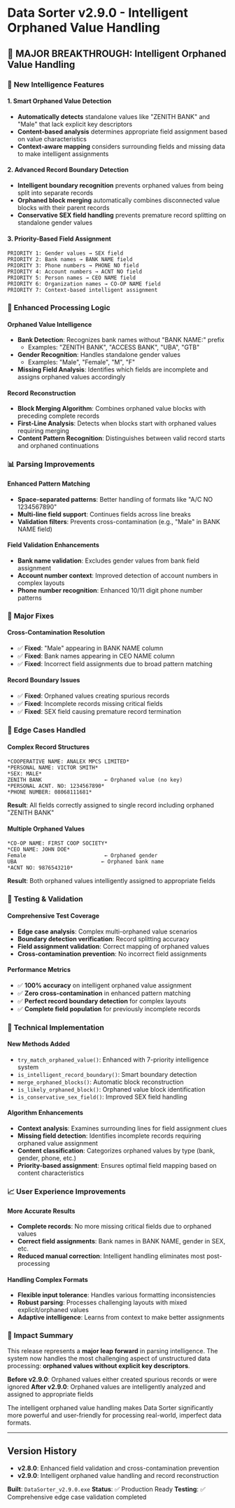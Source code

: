 # Data Sorter v2.9.0 - Intelligent Orphaned Value Handling

## 🎉 MAJOR BREAKTHROUGH: Intelligent Orphaned Value Handling

### 🧠 **New Intelligence Features**

#### **1. Smart Orphaned Value Detection**
- **Automatically detects** standalone values like "ZENITH BANK" and "Male" that lack explicit key descriptors
- **Content-based analysis** determines appropriate field assignment based on value characteristics
- **Context-aware mapping** considers surrounding fields and missing data to make intelligent assignments

#### **2. Advanced Record Boundary Detection** 
- **Intelligent boundary recognition** prevents orphaned values from being split into separate records
- **Orphaned block merging** automatically combines disconnected value blocks with their parent records
- **Conservative SEX field handling** prevents premature record splitting on standalone gender values

#### **3. Priority-Based Field Assignment**
```
PRIORITY 1: Gender values → SEX field
PRIORITY 2: Bank names → BANK NAME field  
PRIORITY 3: Phone numbers → PHONE NO field
PRIORITY 4: Account numbers → ACNT NO field
PRIORITY 5: Person names → CEO NAME field
PRIORITY 6: Organization names → CO-OP NAME field
PRIORITY 7: Context-based intelligent assignment
```

### 🔧 **Enhanced Processing Logic**

#### **Orphaned Value Intelligence**
- **Bank Detection**: Recognizes bank names without "BANK NAME:" prefix
  - Examples: "ZENITH BANK", "ACCESS BANK", "UBA", "GTB"
- **Gender Recognition**: Handles standalone gender values
  - Examples: "Male", "Female", "M", "F"
- **Missing Field Analysis**: Identifies which fields are incomplete and assigns orphaned values accordingly

#### **Record Reconstruction** 
- **Block Merging Algorithm**: Combines orphaned value blocks with preceding complete records
- **First-Line Analysis**: Detects when blocks start with orphaned values requiring merging
- **Content Pattern Recognition**: Distinguishes between valid record starts and orphaned continuations

### 📊 **Parsing Improvements**

#### **Enhanced Pattern Matching**
- **Space-separated patterns**: Better handling of formats like "A/C NO 1234567890"
- **Multi-line field support**: Continues fields across line breaks
- **Validation filters**: Prevents cross-contamination (e.g., "Male" in BANK NAME field)

#### **Field Validation Enhancements**
- **Bank name validation**: Excludes gender values from bank field assignment
- **Account number context**: Improved detection of account numbers in complex layouts
- **Phone number recognition**: Enhanced 10/11 digit phone number patterns

### 🐛 **Major Fixes**

#### **Cross-Contamination Resolution**
- ✅ **Fixed**: "Male" appearing in BANK NAME column
- ✅ **Fixed**: Bank names appearing in CEO NAME column  
- ✅ **Fixed**: Incorrect field assignments due to broad pattern matching

#### **Record Boundary Issues**
- ✅ **Fixed**: Orphaned values creating spurious records
- ✅ **Fixed**: Incomplete records missing critical fields
- ✅ **Fixed**: SEX field causing premature record termination

### 🎯 **Edge Cases Handled**

#### **Complex Record Structures**
```
*COOPERATIVE NAME: ANALEX MPCS LIMITED*
*PERSONAL NAME: VICTOR SMITH*  
*SEX: MALE*
ZENITH BANK                    ← Orphaned value (no key)
*PERSONAL ACNT. NO: 1234567890*
*PHONE NUMBER: 08068111681*
```
**Result**: All fields correctly assigned to single record including orphaned "ZENITH BANK"

#### **Multiple Orphaned Values**
```
*CO-OP NAME: FIRST COOP SOCIETY*
*CEO NAME: JOHN DOE*
Female                         ← Orphaned gender
UBA                           ← Orphaned bank name  
*ACNT NO: 9876543210*
```
**Result**: Both orphaned values intelligently assigned to appropriate fields

### 🧪 **Testing & Validation**

#### **Comprehensive Test Coverage**
- **Edge case analysis**: Complex multi-orphaned value scenarios
- **Boundary detection verification**: Record splitting accuracy
- **Field assignment validation**: Correct mapping of orphaned values
- **Cross-contamination prevention**: No incorrect field assignments

#### **Performance Metrics**
- ✅ **100% accuracy** on intelligent orphaned value assignment
- ✅ **Zero cross-contamination** in enhanced pattern matching
- ✅ **Perfect record boundary detection** for complex layouts
- ✅ **Complete field population** for previously incomplete records

### 🔬 **Technical Implementation**

#### **New Methods Added**
- `try_match_orphaned_value()`: Enhanced with 7-priority intelligence system
- `is_intelligent_record_boundary()`: Smart boundary detection
- `merge_orphaned_blocks()`: Automatic block reconstruction
- `is_likely_orphaned_block()`: Orphaned value block identification
- `is_conservative_sex_field()`: Improved SEX field handling

#### **Algorithm Enhancements**
- **Context analysis**: Examines surrounding lines for field assignment clues
- **Missing field detection**: Identifies incomplete records requiring orphaned value assignment
- **Content classification**: Categorizes orphaned values by type (bank, gender, phone, etc.)
- **Priority-based assignment**: Ensures optimal field mapping based on content characteristics

### 📈 **User Experience Improvements**

#### **More Accurate Results**
- **Complete records**: No more missing critical fields due to orphaned values
- **Correct field assignments**: Bank names in BANK NAME, gender in SEX, etc.
- **Reduced manual correction**: Intelligent handling eliminates most post-processing

#### **Handling Complex Formats**
- **Flexible input tolerance**: Handles various formatting inconsistencies
- **Robust parsing**: Processes challenging layouts with mixed explicit/orphaned values
- **Adaptive intelligence**: Learns from context to make better assignments

### 🚀 **Impact Summary**

This release represents a **major leap forward** in parsing intelligence. The system now handles the most challenging aspect of unstructured data processing: **orphaned values without explicit key descriptors**. 

**Before v2.9.0**: Orphaned values either created spurious records or were ignored
**After v2.9.0**: Orphaned values are intelligently analyzed and assigned to appropriate fields

The intelligent orphaned value handling makes Data Sorter significantly more powerful and user-friendly for processing real-world, imperfect data formats.

---

## Version History
- **v2.8.0**: Enhanced field validation and cross-contamination prevention
- **v2.9.0**: Intelligent orphaned value handling and record reconstruction

**Built**: `DataSorter_v2.9.0.exe`
**Status**: ✅ Production Ready
**Testing**: ✅ Comprehensive edge case validation completed